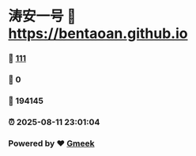 # 涛安一号 :link: https://bentaoan.github.io 
### :page_facing_up: [111](https://bentaoan.github.io/tag.html) 
### :speech_balloon: 0 
### :hibiscus: 194145 
### :alarm_clock: 2025-08-11 23:01:04 
### Powered by :heart: [Gmeek](https://github.com/Meekdai/Gmeek)
